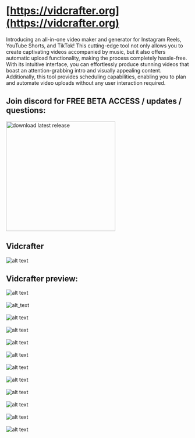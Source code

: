 # [https://vidcrafter.org](https://vidcrafter.org)

Introducing an all-in-one video maker and generator for Instagram Reels, YouTube Shorts, and TikTok! This cutting-edge tool not only allows you to create captivating videos accompanied by music, but it also offers automatic upload functionality, making the process completely hassle-free. With its intuitive interface, you can effortlessly produce stunning videos that boast an attention-grabbing intro and visually appealing content. Additionally, this tool provides scheduling capabilities, enabling you to plan and automate video uploads without any user interaction required.


## Join discord for FREE BETA ACCESS / updates / questions: 

[<img alt="download latest release" width="300px" src="https://i.imgur.com/jSzTTyx.png" />](https://discord.gg/jVB2dRTwxn)


## Vidcrafter
![alt text](https://i.imgur.com/VWD0VA4.png)

## Vidcrafter preview:

![alt text](https://i.imgur.com/zrXfTtl.png)
<br>
<br>
![alt_text](https://i.imgur.com/IJUUqkQ.png)
<br>
<br>
![alt text](https://i.imgur.com/JJdBd5k.png)
<br>
<br>
![alt text](https://i.imgur.com/zeZsTdu.png)
<br>
<br>
![alt text](https://i.imgur.com/JzdbZIH.png)
<br>
<br>
![alt text](https://i.imgur.com/8FfhKw9.png)
<br>
<br>
![alt text](https://i.imgur.com/L8lbXDB.png)
<br>
<br>
![alt text](https://i.imgur.com/vz3FFV6.png)
<br>
<br>
![alt text](https://i.imgur.com/Quid4WJ.png)
<br>
<br>
![alt text](https://i.imgur.com/no5oYc5.png)
<br>
<br>
![alt text](https://i.imgur.com/y7JBc2v.png)
<br>
<br>
![alt text](https://i.imgur.com/gIlRtDa.png)
